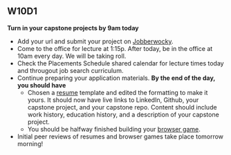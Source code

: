 ## W10D1
**Turn in your capstone projects by 9am today**
* Add your url and submit your project on [Jobberwocky][Jobberwocky].  
* Come to the office for lecture at 1:15p.  After today, be in the office at 10am every day.  We will be taking roll.
* Check the Placements Schedule shared calendar for lecture times today and througout job search curriculum.
* Continue preparing your application materials.  **By the end of the day, you should have**
  * Chosen a [resume][resume] template and edited the formatting to make it yours. It should now have live links to LinkedIn, Github, your capstone project, and your capstone repo.  Content should include work history, education history, and a description of your capstone project.  
  * You should be halfway finished building your [browser game][browser-game].
* Initial peer reviews of resumes and browser games take place tomorrow morning!  

[capstone-checklist]: https://github.com/appacademy/capstone-project-curriculum/blob/master/readings/capstone-checklist.md
[resume]: ../self-presentation/resume.md
[browser-game]: ../self-presentation/browser_game.md
[Jobberwocky]: http://progress.appacademy.io/jobberwocky

